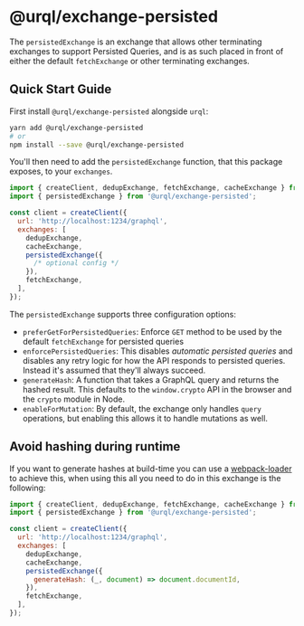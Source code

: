 # @urql/exchange-persisted

The `persistedExchange` is an exchange that allows other terminating exchanges to support Persisted Queries, and is as such placed in front of either the default `fetchExchange` or
other terminating exchanges.

## Quick Start Guide

First install `@urql/exchange-persisted` alongside `urql`:

```sh
yarn add @urql/exchange-persisted
# or
npm install --save @urql/exchange-persisted
```

You'll then need to add the `persistedExchange` function, that this package exposes,
to your `exchanges`.

```js
import { createClient, dedupExchange, fetchExchange, cacheExchange } from 'urql';
import { persistedExchange } from '@urql/exchange-persisted';

const client = createClient({
  url: 'http://localhost:1234/graphql',
  exchanges: [
    dedupExchange,
    cacheExchange,
    persistedExchange({
      /* optional config */
    }),
    fetchExchange,
  ],
});
```

The `persistedExchange` supports three configuration options:

- `preferGetForPersistedQueries`: Enforce `GET` method to be used by the default `fetchExchange` for persisted queries
- `enforcePersistedQueries`: This disables _automatic persisted queries_ and disables any retry logic for how the API responds to persisted queries. Instead it's assumed that they'll always succeed.
- `generateHash`: A function that takes a GraphQL query and returns the hashed result. This defaults to the `window.crypto` API in the browser and the `crypto` module in Node.
- `enableForMutation`: By default, the exchange only handles `query` operations, but enabling this allows it to handle mutations as well.

## Avoid hashing during runtime

If you want to generate hashes at build-time you can use a [webpack-loader](https://github.com/leoasis/graphql-persisted-document-loader) to achieve this,
when using this all you need to do in this exchange is the following:

```js
import { createClient, dedupExchange, fetchExchange, cacheExchange } from 'urql';
import { persistedExchange } from '@urql/exchange-persisted';

const client = createClient({
  url: 'http://localhost:1234/graphql',
  exchanges: [
    dedupExchange,
    cacheExchange,
    persistedExchange({
      generateHash: (_, document) => document.documentId,
    }),
    fetchExchange,
  ],
});
```
